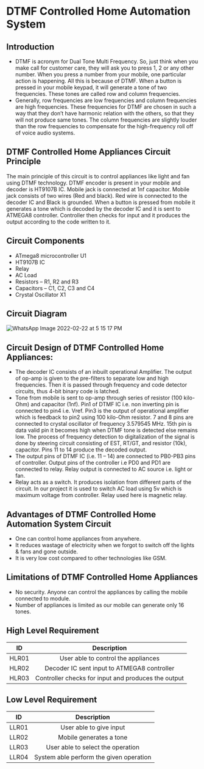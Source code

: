# DTMF Controlled Home Automation System
## Introduction
-   DTMF is acronym for Dual Tone Multi Frequency. So, just think when you make call for customer care, they will ask you to press 1, 2 or any other number. When you press a number from your mobile, one particular action is happening. All this is because of DTMF. When a button is pressed in your mobile keypad, it will generate a tone of two frequencies. These tones are called row and column frequencies.
-   Generally, row frequencies are low frequencies and column frequencies are high frequencies. These frequencies for DTMF are chosen in such a way that they don’t have harmonic relation with the others, so that they will not produce same tones. The column frequencies are slightly louder than the row frequencies to compensate for the high-frequency roll off of voice audio systems.
## DTMF Controlled Home Appliances Circuit Principle
The main principle of this circuit is to control appliances like light and fan using DTMF technology. DTMF encoder is present in your mobile and decoder is HT9107B IC. Mobile jack is connected at 1nf capacitor. Mobile jack consists of two wires (Red and black). Red wire is connected to the decoder IC and Black is grounded. When a button is pressed from mobile it generates a tone which is decoded by the decoder IC and it is sent to ATMEGA8 controller. Controller then checks for input and it produces the output according to the code written to it.
## Circuit Components
-   ATmega8 microcontroller U1
-   HT9107B IC
-   Relay
-   AC Load
-   Resistors – R1, R2 and R3
-   Capacitors – C1, C2, C3 and C4
-   Crystal Oscillator X1
## Circuit Diagram
![WhatsApp Image 2022-02-22 at 5 15 17 PM](https://user-images.githubusercontent.com/98877997/155126036-69a7ef1b-03fc-4c0f-b7fb-ed999cce1ca1.jpeg)
## Circuit Design of DTMF Controlled Home Appliances:
-   The decoder IC consists of an inbuilt operational Amplifier. The output of op-amp is given to the pre-filters to separate low and high frequencies. Then it is passed through frequency and code detector circuits, thus 4-bit binary code is latched.
-   Tone from mobile is sent to op-amp through series of resistor (100 kilo-Ohm) and capacitor (1nf). Pin1 of DTMF IC i.e. non inverting pin is connected to pin4 i.e. Vref. Pin3 is the output of operational amplifier which is feedback to pin2 using 100 kilo-Ohm resistor. 7 and 8 pins are connected to crystal oscillator of frequency 3.579545 MHz. 15th pin is data valid pin it becomes high when DTMF tone is detected else remains low. The process of frequency detection to digitalization of the signal is done by steering circuit consisting of EST, RT/GT, and resistor (10k), capacitor. Pins 11 to 14 produce the decoded output.
-   The output pins of DTMF IC (i.e. 11 – 14) are connected to PB0-PB3 pins of controller. Output pins of the controller i.e PD0 and PD1 are connected to relay. Relay output is connected to AC source i.e. light or fan.
-   Relay acts as a switch. It produces isolation from different parts of the circuit. In our project it is used to switch AC load using 5v which is maximum voltage from controller. Relay used here is magnetic relay.
## Advantages of DTMF Controlled Home Automation System Circuit
-   One can control home appliances from anywhere.
-   It reduces wastage of electricity when we forgot to switch off the lights & fans and gone outside.
-   It is very low cost compared to other technologies like GSM.
## Limitations of DTMF Controlled Home Appliances
-   No security. Anyone can control the appliances by calling the mobile connected to module.
-   Number of appliances is limited as our mobile can generate only 16 tones.
## High Level Requirement
|ID|Description|
|:--:|:--:|
|HLR01|User able to control the appliances|
|HLR02|Decoder IC sent input to ATMEGA8 controller|
|HLR03|Controller checks for input and produces the output|
## Low Level Requirement
|ID|Description|
|:--:|:--:|
|LLR01|User able to give input|
|LLR02|Mobile generates a tone |
|LLR03|User able to select the operation|
|LLR04|System able perform the given operation|
